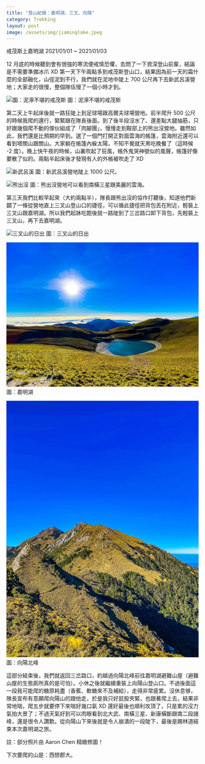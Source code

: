 ```yaml
---
title: "登山紀錄：嘉明湖、三叉、向陽"
category: Trekking
layout: post
image: /assets/img/jiaminglake.jpeg
---
```


戒茂斯上嘉明湖 2021/01/01 ~ 2021/01/03

12 月底的時候聽到會有很強的寒流便戒慎恐懼，去問了一下資深登山前輩，結論是不需要準備冰爪 XD 第一天下午兩點多到戒茂斯登山口，結果因為前一天的霜什麼的全部融化，山徑泥到不行，我們就在泥地中陡上 700 公尺再下去新武呂溪營地；大家走的很慢，整個隊伍慢了一個小時才到。

![圖：泥濘不堪的戒茂斯](/assets/img/jiemaosi.jpeg)
圖：泥濘不堪的戒茂斯

第二天上午起床後就一路狂陡上到足球場跟高爾夫球場營地。前半爬升 500 公尺的時候我爬的還行，緊緊跟在隊長後面。到了後半段沒水了、還差點大腿抽筋，只好跟幾個爬不動的傢伙組成了「肉腳團」，慢慢走到鞍部上的熊出沒營地。雖然如此，我們還是比預期的早到。選了一個門打開正對面雲海的帳篷，雲海附近還可以看到塔關山跟關山。大家躺在帳篷內躲太陽，不知不覺就天黑吃晚餐了（這時候 -2 度）。晚上快午夜的時候，山裏吹起了狂風，帳外鬼哭神號似的風聲，帳篷好像要散了似的。兩點半起床後才發現有人的外帳被吹走了 XD

![新武呂溪](/assets/img/xinwulvxi.jpeg)
圖：新武呂溪營地陡上 1000 公尺。

![熊出沒](/assets/img/xiongchumo.jpeg)
圖：熊出沒營地可以看到南橫三星跟美麗的雲海。

第三天我們比較早起來（大約兩點半），隊長跟熊出沒的協作打聽後，知道他們新闢了一條從營地直上三叉山登山口的捷徑，可以循此捷徑把背包丟在附近，輕裝上三叉山跟嘉明湖。所以我們起牀吃飽後就一路陡到了三岔路口卸下背包，先輕裝上三叉山，再下去嘉明湖。

![三叉山的日出](/assets/img/mtsancha-sunrise.jpeg)
圖：三叉山的日出

![嘉明湖](/assets/img/jiaminglake.jpeg)
圖：嘉明湖

![向陽北峰](/assets/img/mtxiangyang.jpeg)
圖：向陽北峰

這部分結束後，我們就返回三岔路口，約越過向陽北峰前往嘉明湖避難山屋（避難山屋的生態廁所真的是可怕）。小休之後就繼續重裝上向陽山登山口。不過後面這一段我可能爬的糖原耗盡（香蕉、軟糖來不及補給），走得非常疲累。沒休息够，隊長宣布有意願爬向陽山的跟他走，於是我只好屁股夾緊，也跟著爬上去，結果非常地喘，爬五步就要停下來喘好幾口氣 XD 還好最後也順利攻頂了，只是累的沒力氣拍大景了；不過天氣好到可以肉眼看到北大武、南橫三星、新康橫斷跟南二段諸峰，還是很令人讚歎。從向陽山下來後就是令人崩潰的一段陡下，最後是踢林道結束本次嘉明湖之旅。

註：部分照片由 Aaron Chen 精緻修圖！

下次要爬的山是：西巒郡大。
